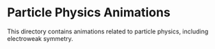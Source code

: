 # Particle Physics Animations

This directory contains animations related to particle physics, including electroweak symmetry.
